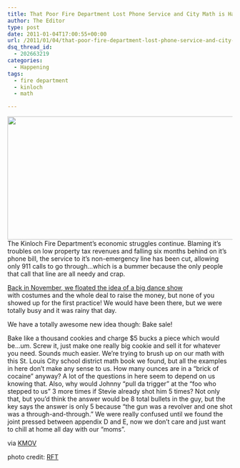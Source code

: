 ```yaml
---
title: That Poor Fire Department Lost Phone Service and City Math is Hard
author: The Editor
type: post
date: 2011-01-04T17:00:55+00:00
url: /2011/01/04/that-poor-fire-department-lost-phone-service-and-city-math-is-hard/
dsq_thread_id:
  - 202663219
categories:
  - Happening
tags:
  - fire department
  - kinloch
  - math

---
```

[<img class="aligncenter size-full wp-image-8474" title="kinloch_fire_department" src="http://media.punchingkitty.com/wordpress/2011/01/kinloch_fire_department.jpeg" alt="" width="600" height="276" />][1]The Kinloch Fire Department&#8217;s economic struggles continue. Blaming it&#8217;s troubles on low property tax revenues and falling six months behind on it&#8217;s phone bill, the service to it&#8217;s non-emergency line has been cut, allowing only 911 calls to go through&#8230;which is a bummer because the only people that call that line are all needy and crap.

<a href="http://punchingkitty.com/2010/11/30/area-fire-department-cant-keep-the-lights-on/" target="_blank">Back in November, we floated the idea of a big dance show</a> with costumes and the whole deal to raise the money, but none of you showed up for the first practice! We would have been there, but we were totally busy and it was rainy that day.

We have a totally awesome new idea though: Bake sale!

Bake like a thousand cookies and charge $5 bucks a piece which would be&#8230;um. Screw it, just make one really big cookie and sell it for whatever you need. Sounds much easier. We&#8217;re trying to brush up on our math with this St. Louis City school district math book we found, but all the examples in here don&#8217;t make any sense to us. How many ounces are in a &#8220;brick of cocaine&#8221; anyway? A lot of the questions in here seem to depend on us knowing that. Also, why would Johnny &#8220;pull da trigger&#8221; at the &#8220;foo who stepped to us&#8221; 3 more times if Stevie already shot him 5 times? Not only that, but you&#8217;d think the answer would be 8 total bullets in the guy, but the key says the answer is only 5 because &#8220;the gun was a revolver and one shot was a through-and-through.&#8221; We were really confused until we found the joint pressed between appendix D and E, now we don&#8217;t care and just want to chill at home all day with our &#8220;moms&#8221;.

via <a href="http://www.kmov.com/news/local/Kinloch-Fire-Department-loses-phone-services-112837364.html" target="_blank">KMOV</a>

photo credit: <a href="http://blogs.riverfronttimes.com/dailyrft/2010/03/kinloch_fire_protection_district_tif_northpark.php" target="_blank">RFT</a>

 [1]: http://media.punchingkitty.com/wordpress/2011/01/kinloch_fire_department.jpeg